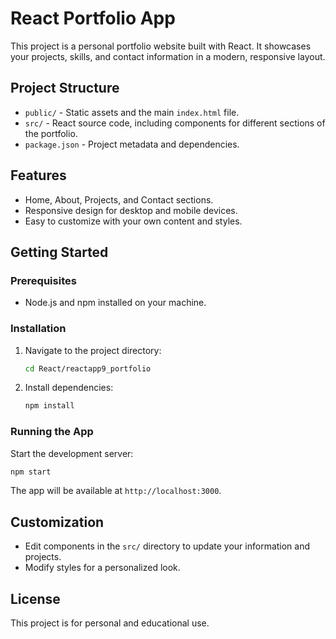 # React Portfolio App

This project is a personal portfolio website built with React. It showcases your projects, skills, and contact information in a modern, responsive layout.

## Project Structure
- `public/` - Static assets and the main `index.html` file.
- `src/` - React source code, including components for different sections of the portfolio.
- `package.json` - Project metadata and dependencies.

## Features
- Home, About, Projects, and Contact sections.
- Responsive design for desktop and mobile devices.
- Easy to customize with your own content and styles.

## Getting Started

### Prerequisites
- Node.js and npm installed on your machine.

### Installation
1. Navigate to the project directory:
   ```sh
   cd React/reactapp9_portfolio
   ```
2. Install dependencies:
   ```sh
   npm install
   ```

### Running the App
Start the development server:
```sh
npm start
```
The app will be available at `http://localhost:3000`.

## Customization
- Edit components in the `src/` directory to update your information and projects.
- Modify styles for a personalized look.

## License
This project is for personal and educational use.
